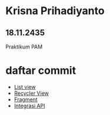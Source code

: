 # Krisna Prihadiyanto
## 18.11.2435

Praktikum PAM

# daftar commit
* [List view](https://github.com/koleksiprihadi/PraktikumPAM/tree/afaaadc0d0ee167d1055cb81feccb097cee4e4f3)
* [Recycler View](https://github.com/koleksiprihadi/PraktikumPAM/tree/7f072dbb8c0fa35fa0076bfd80cecd7e6fcc5078)
* [Fragment](https://github.com/koleksiprihadi/PraktikumPAM/tree/ac8b12c1dbabe079419557ef2f3978427580ba48)
* [Integrasi API](https://github.com/koleksiprihadi/PraktikumPAM/tree/452f31657e7b2b04b0b7c430157788c4eff0dd6b)
